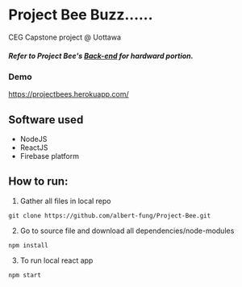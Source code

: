 # Project Bee Buzz......

CEG Capstone project @ Uottawa

##### Refer to Project Bee's [Back-end](https://github.com/YanuG/project-bee) for hardward portion.

### Demo
https://projectbees.herokuapp.com/

#####

## Software used 
- NodeJS 
- ReactJS 
- Firebase platform

## How to run: 
1. Gather all files in local repo 
```
git clone https://github.com/albert-fung/Project-Bee.git
```

2. Go to source file and download all dependencies/node-modules 
```
npm install
```

3. To run local react app 
```
npm start
```



